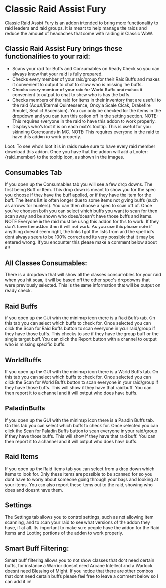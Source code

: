 # Classic Raid Assist Fury

Classic Raid Assist Fury is an addon intended to bring more functionality to raid leaders and raid groups. It is meant to help manage the raids and reduce the amount of headaches that come with raiding in Classic WoW.

## Classic Raid Assist Fury brings these functionalities to your raid:
- Scans your raid for Buffs and Consumables on Ready Check so you can always know that your raid is fully prepared.
- Checks every member of your raid/group for their Raid Buffs and makes it convenient to output to chat to show who is missing the buffs.
- Checks every member of your raid for World Buffs and makes it convenient to output to chat to show who is has the buffs.
- Checks members of the raid for items in their inventory that are useful to the raid (Aqual/Eternal Quintessence, Onxyia Scale Cloak, Drakefire Amulet, Seal of Ascension). You can only be checked for the items in the dropdown and you can turn this option off in the setting section. NOTE: This requires everyone in the raid to have this addon to work properly.
- Displays who's loot it is on each mob's tooltip. This is useful for you skinning Corehounds in MC. NOTE: This requires everyone in the raid to have this addon to work properly.

Loot:
To see who's loot it is in raids make sure to have every raid member download this addon. Once you have that the addon will add a Looter: {raid_member} to the tooltip icon, as shown in the images.

## Consumables Tab
If you open up the Consumables tab you will see a few drop downs. The first being Buff or Item. This drop down is meant to show you for the spec you choose if they have the buff applied, or if they have the item for the buff. The items list is often longer due to some items not giving buffs (such as arrows for hunters). You can then choose a spec to scan off of. Once you've choosen both you can select which buffs you want to scan for then scan away and be shown who does/doesn't have those buffs and items. NOTE Everyone in the raid must be using this addon for this to work. If they don't have the addon then it will not work. As you use this please note if anything doesnt seem right, the links I got the lists from and the spell id's dont always seem to be 100% correct and its very possible that it may be entered wrong. If you encounter this please make a comment below about it!!

## All Classes Consumables:
There is a dropdown that will show all the classes consumables for your raid when you hit scan, it will be based off the other spec's dropdowns that were previously selected. This is the same information that will be output on ready check.

## Raid Buffs
If you open up the GUI with the minimap icon there is a Raid Buffs tab. On this tab you can select which buffs to check for. Once selected you can click the Scan for Raid Buffs button to scan everyone in your raid/group if they have those buffs. This checks to see if they have the group buff or the single target buff. You can click the Report button with a channel to output who is missing specific buffs.

## WorldBuffs
If you open up the GUI with the minimap icon there is a World Buffs tab. On this tab you can select which buffs to check for. Once selected you can click the Scan for World Buffs button to scan everyone in your raid/group if they have those buffs. This will show if they have that raid buff. You can then report it to a channel and it will output who does have buffs.

## PaladinBuffs
If you open up the GUI with the minimap icon there is a Paladin Buffs tab. On this tab you can select which buffs to check for. Once selected you can click the Scan for Paladin Buffs button to scan everyone in your raid/group if they have those buffs. This will show if they have that raid buff. You can then report it to a channel and it will output who does have buffs.

## Raid Items
If you open up the Raid Items tab you can select from a drop down which items to look for. Only these items are possible to be scanned for so you dont have to worry about someone going through your bags and looking at your items. You can also report these items out to the raid, showing who does and doesnt have them.

## Settings
The Settings tab allows you to control settings, such as not allowing item scanning, and to scan your raid to see what versions of the addon they have, if at all. Its important to make sure people have the addon for the Raid Items and Looting portions of the addon to work properly.

## Smart Buff Filtering:
Smart buff filtering allows you to not show classes that dont need certain buffs, for instance a Warrior doesnt need Arcane Intellect and a Warlock doesnt need Blessing of Might. If you notice that there are other combos that dont need certain buffs please feel free to leave a comment below so I can add it in!

